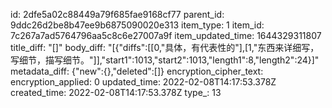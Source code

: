 id: 2dfe5a02c88449a79f685fae9168cf77
parent_id: 9ddc26d2be8b47ee9b6875090020e313
item_type: 1
item_id: 7c267a7ad5764796aa5c8c6e27007a9f
item_updated_time: 1644329311807
title_diff: "[]"
body_diff: "[{\"diffs\":[[0,\"具体，有代表性的\"],[1,\"东西来详细写，写细节，描写细节。\"]],\"start1\":1013,\"start2\":1013,\"length1\":8,\"length2\":24}]"
metadata_diff: {"new":{},"deleted":[]}
encryption_cipher_text: 
encryption_applied: 0
updated_time: 2022-02-08T14:17:53.378Z
created_time: 2022-02-08T14:17:53.378Z
type_: 13